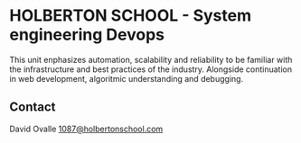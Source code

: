 # HOLBERTON SCHOOL - System engineering Devops

This unit enphasizes automation, scalability and reliability to be familiar with the infrastructure and best practices of the industry. Alongside continuation in web development, algoritmic understanding and debugging. 

## Contact

David Ovalle <1087@holbertonschool.com>
